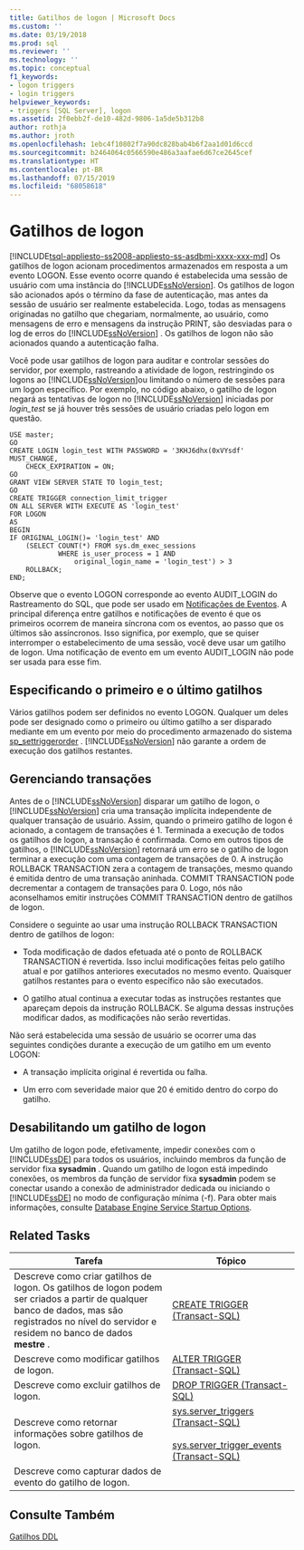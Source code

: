 ```yaml
---
title: Gatilhos de logon | Microsoft Docs
ms.custom: ''
ms.date: 03/19/2018
ms.prod: sql
ms.reviewer: ''
ms.technology: ''
ms.topic: conceptual
f1_keywords:
- logon triggers
- login triggers
helpviewer_keywords:
- triggers [SQL Server], logon
ms.assetid: 2f0ebb2f-de10-482d-9806-1a5de5b312b8
author: rothja
ms.author: jroth
ms.openlocfilehash: 1ebc4f10802f7a90dc828bab4b6f2aa1d01d6ccd
ms.sourcegitcommit: b2464064c0566590e486a3aafae6d67ce2645cef
ms.translationtype: HT
ms.contentlocale: pt-BR
ms.lasthandoff: 07/15/2019
ms.locfileid: "68058618"
---
```

# <a name="logon-triggers"></a>Gatilhos de logon
[!INCLUDE[tsql-appliesto-ss2008-appliesto-ss-asdbmi-xxxx-xxx-md](../../includes/tsql-appliesto-ss2008-asdbmi-xxxx-xxx-md.md)]
  Os gatilhos de logon acionam procedimentos armazenados em resposta a um evento LOGON. Esse evento ocorre quando é estabelecida uma sessão de usuário com uma instância do [!INCLUDE[ssNoVersion](../../includes/ssnoversion-md.md)]. Os gatilhos de logon são acionados após o término da fase de autenticação, mas antes da sessão de usuário ser realmente estabelecida. Logo, todas as mensagens originadas no gatilho que chegariam, normalmente, ao usuário, como mensagens de erro e mensagens da instrução PRINT, são desviadas para o log de erros do [!INCLUDE[ssNoVersion](../../includes/ssnoversion-md.md)] . Os gatilhos de logon não são acionados quando a autenticação falha.  
  
 Você pode usar gatilhos de logon para auditar e controlar sessões do servidor, por exemplo, rastreando a atividade de logon, restringindo os logons ao [!INCLUDE[ssNoVersion](../../includes/ssnoversion-md.md)]ou limitando o número de sessões para um logon específico. Por exemplo, no código abaixo, o gatilho de logon negará as tentativas de logon no [!INCLUDE[ssNoVersion](../../includes/ssnoversion-md.md)] iniciadas por *login_test* se já houver três sessões de usuário criadas pelo logon em questão.  
  
```  
USE master;  
GO  
CREATE LOGIN login_test WITH PASSWORD = '3KHJ6dhx(0xVYsdf' MUST_CHANGE,  
    CHECK_EXPIRATION = ON;  
GO  
GRANT VIEW SERVER STATE TO login_test;  
GO  
CREATE TRIGGER connection_limit_trigger  
ON ALL SERVER WITH EXECUTE AS 'login_test'  
FOR LOGON  
AS  
BEGIN  
IF ORIGINAL_LOGIN()= 'login_test' AND  
    (SELECT COUNT(*) FROM sys.dm_exec_sessions  
            WHERE is_user_process = 1 AND  
                original_login_name = 'login_test') > 3  
    ROLLBACK;  
END;  
```  
  
 Observe que o evento LOGON corresponde ao evento AUDIT_LOGIN do Rastreamento do SQL, que pode ser usado em [Notificações de Eventos](../../relational-databases/service-broker/event-notifications.md). A principal diferença entre gatilhos e notificações de evento é que os primeiros ocorrem de maneira síncrona com os eventos, ao passo que os últimos são assíncronos. Isso significa, por exemplo, que se quiser interromper o estabelecimento de uma sessão, você deve usar um gatilho de logon. Uma notificação de evento em um evento AUDIT_LOGIN não pode ser usada para esse fim.  
  
## <a name="specifying-first-and-last-trigger"></a>Especificando o primeiro e o último gatilhos  
 Vários gatilhos podem ser definidos no evento LOGON. Qualquer um deles pode ser designado como o primeiro ou último gatilho a ser disparado mediante em um evento por meio do procedimento armazenado do sistema [sp_settriggerorder](../../relational-databases/system-stored-procedures/sp-settriggerorder-transact-sql.md) . [!INCLUDE[ssNoVersion](../../includes/ssnoversion-md.md)] não garante a ordem de execução dos gatilhos restantes.  
  
## <a name="managing-transactions"></a>Gerenciando transações  
 Antes de o [!INCLUDE[ssNoVersion](../../includes/ssnoversion-md.md)] disparar um gatilho de logon, o [!INCLUDE[ssNoVersion](../../includes/ssnoversion-md.md)] cria uma transação implícita independente de qualquer transação de usuário. Assim, quando o primeiro gatilho de logon é acionado, a contagem de transações é 1. Terminada a execução de todos os gatilhos de logon, a transação é confirmada. Como em outros tipos de gatilhos, o [!INCLUDE[ssNoVersion](../../includes/ssnoversion-md.md)] retornará um erro se o gatilho de logon terminar a execução com uma contagem de transações de 0. A instrução ROLLBACK TRANSACTION zera a contagem de transações, mesmo quando é emitida dentro de uma transação aninhada. COMMIT TRANSACTION pode decrementar a contagem de transações para 0. Logo, nós não aconselhamos emitir instruções COMMIT TRANSACTION dentro de gatilhos de logon.  
  
 Considere o seguinte ao usar uma instrução ROLLBACK TRANSACTION dentro de gatilhos de logon:  
  
-   Toda modificação de dados efetuada até o ponto de ROLLBACK TRANSACTION é revertida. Isso inclui modificações feitas pelo gatilho atual e por gatilhos anteriores executados no mesmo evento. Quaisquer gatilhos restantes para o evento específico não são executados.  
  
-   O gatilho atual continua a executar todas as instruções restantes que apareçam depois da instrução ROLLBACK. Se alguma dessas instruções modificar dados, as modificações não serão revertidas.  
  
 Não será estabelecida uma sessão de usuário se ocorrer uma das seguintes condições durante a execução de um gatilho em um evento LOGON:  
  
-   A transação implícita original é revertida ou falha.  
  
-   Um erro com severidade maior que 20 é emitido dentro do corpo do gatilho.  
  
## <a name="disabling-a-logon-trigger"></a>Desabilitando um gatilho de logon  
 Um gatilho de logon pode, efetivamente, impedir conexões com o [!INCLUDE[ssDE](../../includes/ssde-md.md)] para todos os usuários, incluindo membros da função de servidor fixa **sysadmin** . Quando um gatilho de logon está impedindo conexões, os membros da função de servidor fixa **sysadmin** podem se conectar usando a conexão de administrador dedicada ou iniciando o [!INCLUDE[ssDE](../../includes/ssde-md.md)] no modo de configuração mínima (-f). Para obter mais informações, consulte [Database Engine Service Startup Options](../../database-engine/configure-windows/database-engine-service-startup-options.md).  
  
## <a name="related-tasks"></a>Related Tasks  
  
|Tarefa|Tópico|  
|----------|-----------|  
|Descreve como criar gatilhos de logon. Os gatilhos de logon podem ser criados a partir de qualquer banco de dados, mas são registrados no nível do servidor e residem no banco de dados **mestre** .|[CREATE TRIGGER &#40;Transact-SQL&#41;](../../t-sql/statements/create-trigger-transact-sql.md)|  
|Descreve como modificar gatilhos de logon.|[ALTER TRIGGER &#40;Transact-SQL&#41;](../../t-sql/statements/alter-trigger-transact-sql.md)|  
|Descreve como excluir gatilhos de logon.|[DROP TRIGGER &#40;Transact-SQL&#41;](../../t-sql/statements/drop-trigger-transact-sql.md)|  
|Descreve como retornar informações sobre gatilhos de logon.|[sys.server_triggers &#40;Transact-SQL&#41;](../../relational-databases/system-catalog-views/sys-server-triggers-transact-sql.md)<br /><br /> [sys.server_trigger_events &#40;Transact-SQL&#41;](../../relational-databases/system-catalog-views/sys-server-trigger-events-transact-sql.md)|  
|Descreve como capturar dados de evento do gatilho de logon.||  
  
## <a name="see-also"></a>Consulte Também  
 [Gatilhos DDL](../../relational-databases/triggers/ddl-triggers.md)  
  
  
